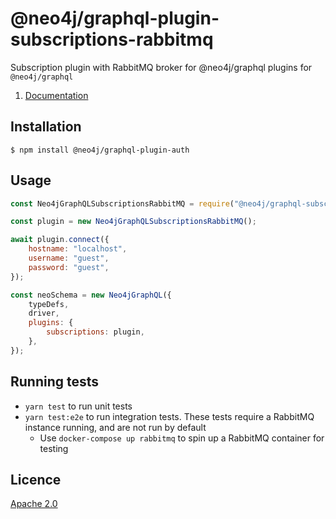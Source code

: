# @neo4j/graphql-plugin-subscriptions-rabbitmq

Subscription plugin with RabbitMQ broker for @neo4j/graphql plugins for `@neo4j/graphql`

1. [Documentation](https://neo4j.com/docs/graphql-manual/current/auth/)

## Installation

```
$ npm install @neo4j/graphql-plugin-auth
```

## Usage

```javascript
const Neo4jGraphQLSubscriptionsRabbitMQ = require("@neo4j/graphql-subscriptions-rabbitmq-plugin");

const plugin = new Neo4jGraphQLSubscriptionsRabbitMQ();

await plugin.connect({
    hostname: "localhost",
    username: "guest",
    password: "guest",
});

const neoSchema = new Neo4jGraphQL({
    typeDefs,
    driver,
    plugins: {
        subscriptions: plugin,
    },
});
```

## Running tests

-   `yarn test` to run unit tests
-   `yarn test:e2e` to run integration tests. These tests require a RabbitMQ instance running, and are not run by default
    -   Use `docker-compose up rabbitmq` to spin up a RabbitMQ container for testing

## Licence

[Apache 2.0](https://github.com/neo4j/graphql/blob/master/packages/graphql-plugin-auth/LICENSE.txt)
